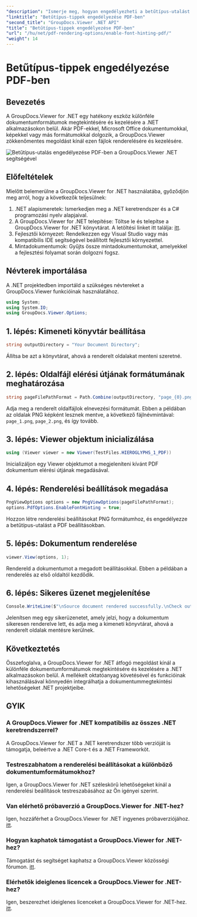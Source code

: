 ```yaml
---
"description": "Ismerje meg, hogyan engedélyezheti a betűtípus-utalást PDF dokumentumokban a GroupDocs.Viewer for .NET segítségével. Kövesse lépésről lépésre szóló útmutatónkat a zökkenőmentes integráció érdekében."
"linktitle": "Betűtípus-tippek engedélyezése PDF-ben"
"second_title": "GroupDocs.Viewer .NET API"
"title": "Betűtípus-tippek engedélyezése PDF-ben"
"url": "/hu/net/pdf-rendering-options/enable-font-hinting-pdf/"
"weight": 14
---
```


# Betűtípus-tippek engedélyezése PDF-ben

## Bevezetés
A GroupDocs.Viewer for .NET egy hatékony eszköz különféle dokumentumformátumok megtekintésére és kezelésére a .NET alkalmazásokon belül. Akár PDF-ekkel, Microsoft Office dokumentumokkal, képekkel vagy más formátumokkal dolgozik, a GroupDocs.Viewer zökkenőmentes megoldást kínál ezen fájlok renderelésére és kezelésére.

![Betűtípus-utalás engedélyezése PDF-ben a GroupDocs.Viewer .NET segítségével](/viewer/pdf-rendering-options/enable-font-hinting-in-pdf.png)

## Előfeltételek
Mielőtt belemerülne a GroupDocs.Viewer for .NET használatába, győződjön meg arról, hogy a következők teljesülnek:
1. .NET alapismeretek: Ismerkedjen meg a .NET keretrendszer és a C# programozási nyelv alapjaival.
2. A GroupDocs.Viewer for .NET telepítése: Töltse le és telepítse a GroupDocs.Viewer for .NET könyvtárat. A letöltési linket itt találja: [itt](https://releases.groupdocs.com/viewer/net/).
3. Fejlesztői környezet: Rendelkezzen egy Visual Studio vagy más kompatibilis IDE segítségével beállított fejlesztői környezettel.
4. Mintadokumentumok: Gyűjts össze mintadokumentumokat, amelyekkel a fejlesztési folyamat során dolgozni fogsz.

## Névterek importálása
A .NET projektedben importáld a szükséges névtereket a GroupDocs.Viewer funkcióinak használatához.

```csharp
using System;
using System.IO;
using GroupDocs.Viewer.Options;
```
## 1. lépés: Kimeneti könyvtár beállítása
```csharp
string outputDirectory = "Your Document Directory";
```
Állítsa be azt a könyvtárat, ahová a renderelt oldalakat menteni szeretné.
## 2. lépés: Oldalfájl elérési útjának formátumának meghatározása
```csharp
string pageFilePathFormat = Path.Combine(outputDirectory, "page_{0}.png");
```
Adja meg a renderelt oldalfájlok elnevezési formátumát. Ebben a példában az oldalak PNG képként lesznek mentve, a következő fájlnévmintával: `page_1.png`, `page_2.png`, és így tovább.
## 3. lépés: Viewer objektum inicializálása
```csharp
using (Viewer viewer = new Viewer(TestFiles.HIEROGLYPHS_1_PDF))
```
Inicializáljon egy Viewer objektumot a megjeleníteni kívánt PDF dokumentum elérési útjának megadásával.
## 4. lépés: Renderelési beállítások megadása
```csharp
PngViewOptions options = new PngViewOptions(pageFilePathFormat);
options.PdfOptions.EnableFontHinting = true;
```
Hozzon létre renderelési beállításokat PNG formátumhoz, és engedélyezze a betűtípus-utalást a PDF beállításokban.
## 5. lépés: Dokumentum renderelése
```csharp
viewer.View(options, 1);
```
Rendereld a dokumentumot a megadott beállításokkal. Ebben a példában a renderelés az első oldaltól kezdődik.
## 6. lépés: Sikeres üzenet megjelenítése
```csharp
Console.WriteLine($"\nSource document rendered successfully.\nCheck output in {outputDirectory}.");
```
Jelenítsen meg egy sikerüzenetet, amely jelzi, hogy a dokumentum sikeresen renderelve lett, és adja meg a kimeneti könyvtárat, ahová a renderelt oldalak mentésre kerülnek.

## Következtetés
Összefoglalva, a GroupDocs.Viewer for .NET átfogó megoldást kínál a különféle dokumentumformátumok megtekintésére és kezelésére a .NET alkalmazásokon belül. A mellékelt oktatóanyag követésével és funkcióinak kihasználásával könnyedén integrálhatja a dokumentummegtekintési lehetőségeket .NET projektjeibe.
## GYIK
### A GroupDocs.Viewer for .NET kompatibilis az összes .NET keretrendszerrel?
A GroupDocs.Viewer for .NET a .NET keretrendszer több verzióját is támogatja, beleértve a .NET Core-t és a .NET Frameworköt.
### Testreszabhatom a renderelési beállításokat a különböző dokumentumformátumokhoz?
Igen, a GroupDocs.Viewer for .NET széleskörű lehetőségeket kínál a renderelési beállítások testreszabásához az Ön igényei szerint.
### Van elérhető próbaverzió a GroupDocs.Viewer for .NET-hez?
Igen, hozzáférhet a GroupDocs.Viewer for .NET ingyenes próbaverziójához. [itt](https://releases.groupdocs.com/).
### Hogyan kaphatok támogatást a GroupDocs.Viewer for .NET-hez?
Támogatást és segítséget kaphatsz a GroupDocs.Viewer közösségi fórumon. [itt](https://forum.groupdocs.com/c/viewer/9).
### Elérhetők ideiglenes licencek a GroupDocs.Viewer for .NET-hez?
Igen, beszerezhet ideiglenes licenceket a GroupDocs.Viewer for .NET-hez. [itt](https://purchase.groupdocs.com/temporary-license/).